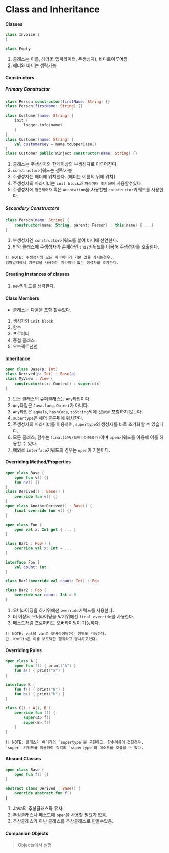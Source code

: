 # Class and Inheritance

#### Classes
```kotlin
class Invoice {
}

class Empty
```
1. 클래스는 이름, 헤더(타입파라미터, 주생성자), 바디로이루어짐
2. 헤더와 바디는 생략가능

#### Constructors

##### Primary Constructor
```kotlin
class Person constructor(firstName: String) {}
class Person(firstName: String) {}

class Customer(name: String) {
	init {
		logger.info(name)
	}
}
class Customer(name: String) {
	val customerKey = name.toUpperCase()
}
class Customer public @Inject constructor(name: String) {}
```
1. 클래스는 주생성자와 한개이상의 부생성자로 이루어진다
2. `constructor`키워드는 생략가능
3. 주생성자는 헤더에 위치한다. (헤더는 이름의 뒤에 위치)
4. 주생성자의 파라미터는 `init block`과 `파라미터 초기화`에 사용할수있다.
5. 주생성자에 `접근제어자` 혹은 `Annotation`을 사용할땐 `constructor`키워드를 사용한다.


##### Secondary Constructors
```kotlin
class Person(name: String) {
	constructor(name: String, parent: Person) : this(name) { ...}
}
```
1. 부생성자엔 `constructor`키워드를 붙여 바디에 선언한다.
2. 만약 클래스에 주생성자가 존재하면 `this`키워드를 이용해 주생성자를 호출한다.

```
!! NOTE: 주생성자의 모든 파라미터가 기본 값을 가지는경우.
컴파일러에서 기본값을 사용하는 파라미터 없는 생성자를 추가한다.
```

#### Creating instances of classes
1. `new`키워드를 생략한다.

#### Class Members
* 클래스는 다음을 포함 할수있다.
1. 생성자와 `init block`
2. 함수
3. 프로퍼티
4. 중첩 클래스
5. 오브젝트선언

#### Inheritance
```kotlin
open class Base(p: Int)
class Derived(p: Int) : Base(p)
class MyView : View {
    constructor(ctx: Context) : super(ctx)
}
```
1. 모든 클래스의 슈퍼클래스는 `Any`타입이다.
2. `Any`타입은 `Java.lang.Object`가 아니다.
3. `Any`타입은 `equals`, `hashCode`, `toString`외에 것들을 포함하지 않는다.
4. `supertype`은 헤더 콜론뒤에 위치한다.
5. 주생성자의 파라미터를 이용하여, `supertype`의 생성자를 바로 초기화할 수 있습니다.
6. 모든 클래스, 함수는 `final(상속/오버라이딩불가)`이며 `open`키워드를 이용해 이를 허용할 수 있다.
7. 예외로 `interface`키워드의 경우는 `open`이 기본이다.

#### Overriding Method/Properties
```kotlin
open class Base {
    open fun v() {}
    fun nv() {}
}
class Derived() : Base() {
    override fun v() {}
}
open class AnotherDerived() : Base() {
    final override fun v() {}
}

open class Foo {
    open val x: Int get { ... }
}

class Bar1 : Foo() {
    override val x: Int = ...
}

interface Foo {
    val count: Int
}

class Bar1(override val count: Int) : Foo

class Bar2 : Foo {
    override var count: Int = 0
}
```
1. 오버라이딩을 하기위해선 `override`키워드를 사용한다.
2. 더 이상의 오버라이딩을 막기위해선 `final override`를 사용한다.
3. 메소드처럼 프로퍼티도 오버라이딩이 가능하다.

```
!! NOTE: val을 var로 오버라이딩하는 행위도 가능하다.
단. Kotlin은 이를 부도덕한 행위라고 명시하고있다.
``` 

#### Overriding Rules
```kotlin
open class A {
    open fun f() { print("A") }
    fun a() { print("a") }
}

interface B {
    fun f() { print("B") }
    fun b() { print("b") }
}

class C() : A(), B {
    override fun f() {
        super<A>.f()
        super<B>.f()
    }
}
```
```
!! NOTE: 클래스가 여러개의 `supertype`을 구현하고, 함수이름이 겹칠경우.
`super` 키워드를 이용하여 각각의 `supertype`의 메소드를 호출할 수 있다.
``` 

#### Absract Classes
```kotlin
open class Base {
    open fun f() {}
}

abstract class Derived : Base() {
    override abstract fun f()
}
```
1. Java의 추상클래스와 유사
2. 추상클래스나 메소드에 `open`을 사용할 필요가 없음.
3. 추상클래스가 아닌 클래스를 추상클래스로 만들수있음.

#### Companion Objects

> Objects에서 설명